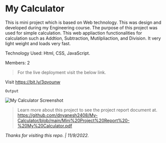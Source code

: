 # My Calculator

This is mini project which is based on Web technology. This was design and developed during my Engineering course. The purpose of this project was used for simple calculation. This web appliaction functionalities for calculation such as Addtion, Subtraction, Mutilpliaction, and Division. It very light weight and loads very fast.

Technology Used: Html, CSS, JavaScript.

Members: 2

> For the live deployment visit the below link.

Visit https://bit.ly/3qvounw

`Output`

![My Calculator Screenshot](https://user-images.githubusercontent.com/61074868/189536869-072923c1-e2c1-4ff8-b902-de1d5cec7a04.png)

> Learn more about this project to see the project report document at. https://github.com/dnyanesh2408/My-Calculator/blob/main/Mini%20Project%20Report%20-%20My%20Calculator.pdf

_Thanks for visiting this repo. | 11/9/2022._

